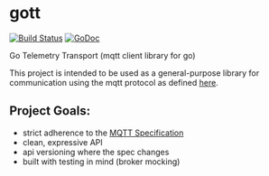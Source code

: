 gott
====
[![Build Status](https://travis-ci.org/cwandrews/gott.png?branch=master)](https://travis-ci.org/cwandrews/gott)
[![GoDoc](https://godoc.org/github.com/cwandrews/gott?status.png)](https://godoc.org/github.com/cwandrews/gott)

Go Telemetry Transport (mqtt client library for go)

This project is intended to be used as a general-purpose library for communication using the mqtt protocol as defined [here](http://public.dhe.ibm.com/software/dw/webservices/ws-mqtt/mqtt-v3r1.html). 

Project Goals:
-------------

* strict adherence to the [MQTT Specification](http://public.dhe.ibm.com/software/dw/webservices/ws-mqtt/mqtt-v3r1.html)
* clean, expressive API
* api versioning where the spec changes
* built with testing in mind (broker mocking)
